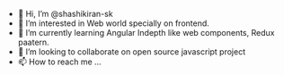- 👋 Hi, I’m @shashikiran-sk
- 👀 I’m interested in Web world specially on frontend.
- 🌱 I’m currently learning Angular Indepth like web components, Redux paatern.
- 💞️ I’m looking to collaborate on open source javascript project
- 📫 How to reach me ...

<!---
shashikiran-sk/shashikiran-sk is a ✨ special ✨ repository because its `README.md` (this file) appears on your GitHub profile.
You can click the Preview link to take a look at your changes.
--->
